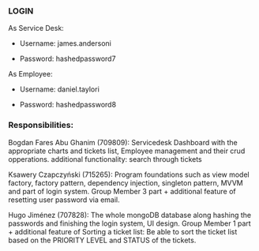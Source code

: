 ### LOGIN

As Service Desk:

- Username: james.andersoni

- Password: hashedpassword7

As Employee:

- Username: daniel.taylori

- Password: hashedpassword8

### Responsibilities:
Bogdan Fares Abu Ghanim (709809): Servicedesk Dashboard with the appropriate charts and tickets list, Employee management and their crud opperations. additional functionality:  search through tickets

Ksawery Czapczyński (715265): Program foundations such as view model factory, factory pattern, dependency injection, singleton pattern, MVVM and part of login system. Group Member 3 part + additional feature of resetting user password via email.

Hugo Jiménez (707828): The whole mongoDB database along hashing the passwords and finishing the login system, UI design. Group Member 1 part + additional feature of Sorting a ticket list: Be able to sort the ticket list based on the PRIORITY LEVEL and STATUS of the tickets.

